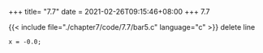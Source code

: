 +++
title= "7.7"
date = 2021-02-26T09:15:46+08:00
+++
7.7

{{< include file="./chapter7/code/7.7/bar5.c" language="c" >}}
delete line

    x = -0.0;


